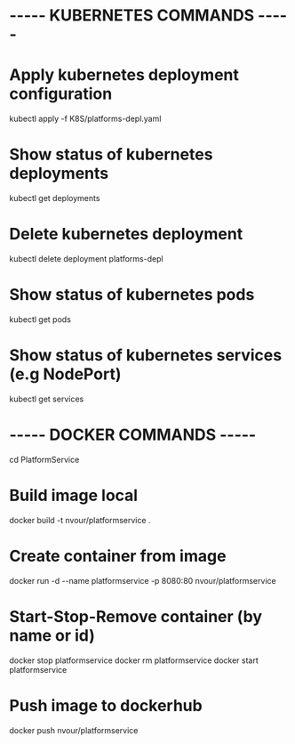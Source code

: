 # ----- KUBERNETES COMMANDS -----

# Apply kubernetes deployment configuration

kubectl apply -f K8S/platforms-depl.yaml

# Show status of kubernetes deployments

kubectl get deployments

# Delete kubernetes deployment

kubectl delete deployment platforms-depl

# Show status of kubernetes pods

kubectl get pods

# Show status of kubernetes services (e.g NodePort)

kubectl get services

# ----- DOCKER COMMANDS -----

cd PlatformService

# Build image local

docker build -t nvour/platformservice .

# Create container from image

docker run -d --name platformservice -p 8080:80 nvour/platformservice

# Start-Stop-Remove container (by name or id)

docker stop platformservice
docker rm platformservice
docker start platformservice

# Push image to dockerhub

docker push nvour/platformservice
